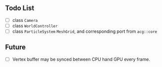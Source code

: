 ## Todo List

- [ ] class `Camera`
- [ ] class `WorldController`
- [ ] class `ParticleSystem` `MeshGrid`, and corresponding port from `acg::core`

## Future

- [ ] Vertex buffer may be synced between CPU hand GPU every frame.